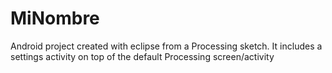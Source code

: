 MiNombre
========

Android project created with eclipse from a Processing sketch. It includes a settings activity on top of the default Processing screen/activity
